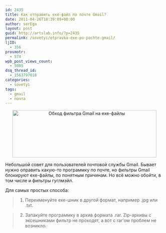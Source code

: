 ```yaml
---
id: 2435
title: Как отправить exe-файл по почте Gmail?
date: 2011-04-26T18:39:09+00:00
author: serEga
layout: post
guid: http://artslab.info/?p=2435
permalink: /sovetyi/otpravka-exe-po-pochte-gmail/
ljID:
  - 356
prosmotr:
  - 574
wpb_post_views_count:
  - 5005
dsq_thread_id:
  - 1563797018
categories:
  - sovetyi
tags:
  - gmail
  - почта
---
```

<center>
  <img src="{{site.img_cdn}}/gmail_exe_filter.jpg" alt="Обход фильтра Gmail на exe-файлы" title="gmail_exe_filter" width="459" height="151" class="alignnone size-full wp-image-2436" />
</center>

Небольшой совет для пользователей почтовой службы Gmail. Бывает нужно оправить какую-то программку по почте, но фильтры Gmail блокируют exe-файлы, по понятным причинам. Но всё можно обойти, в том числе и фильтры гуглмэйл.

Для самых простых способа:

> 1. Переименуйте exe-шник в другой формат, например .jpg или .txt.

> 2. Запакуйте программку в архив формата .rar. Zip-архивы с эксешниками фильтр не проходят, а вот с rar&#8217;ом проблем не возникло.